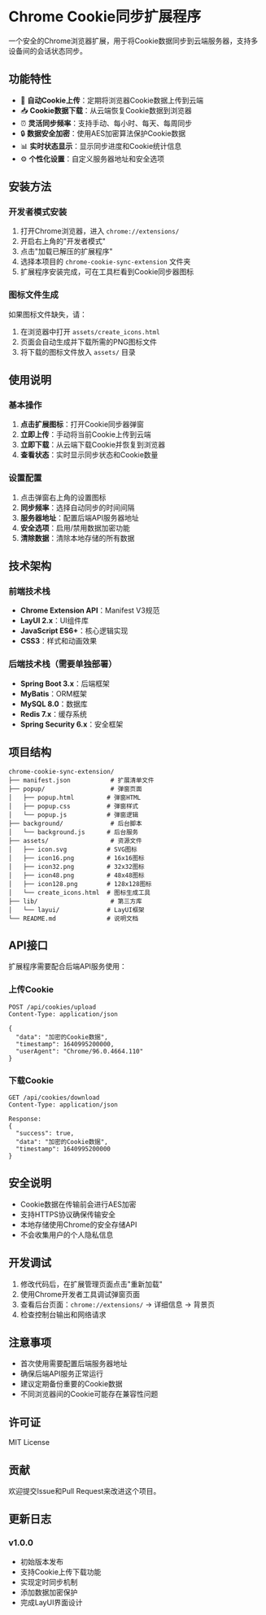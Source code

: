 # Chrome Cookie同步扩展程序

一个安全的Chrome浏览器扩展，用于将Cookie数据同步到云端服务器，支持多设备间的会话状态同步。

## 功能特性

- 🔄 **自动Cookie上传**：定期将浏览器Cookie数据上传到云端
- 📥 **Cookie数据下载**：从云端恢复Cookie数据到浏览器
- ⏰ **灵活同步频率**：支持手动、每小时、每天、每周同步
- 🔒 **数据安全加密**：使用AES加密算法保护Cookie数据
- 📊 **实时状态显示**：显示同步进度和Cookie统计信息
- ⚙️ **个性化设置**：自定义服务器地址和安全选项

## 安装方法

### 开发者模式安装

1. 打开Chrome浏览器，进入 `chrome://extensions/`
2. 开启右上角的"开发者模式"
3. 点击"加载已解压的扩展程序"
4. 选择本项目的 `chrome-cookie-sync-extension` 文件夹
5. 扩展程序安装完成，可在工具栏看到Cookie同步器图标

### 图标文件生成

如果图标文件缺失，请：

1. 在浏览器中打开 `assets/create_icons.html`
2. 页面会自动生成并下载所需的PNG图标文件
3. 将下载的图标文件放入 `assets/` 目录

## 使用说明

### 基本操作

1. **点击扩展图标**：打开Cookie同步器弹窗
2. **立即上传**：手动将当前Cookie上传到云端
3. **立即下载**：从云端下载Cookie并恢复到浏览器
4. **查看状态**：实时显示同步状态和Cookie数量

### 设置配置

1. 点击弹窗右上角的设置图标
2. **同步频率**：选择自动同步的时间间隔
3. **服务器地址**：配置后端API服务器地址
4. **安全选项**：启用/禁用数据加密功能
5. **清除数据**：清除本地存储的所有数据

## 技术架构

### 前端技术栈
- **Chrome Extension API**：Manifest V3规范
- **LayUI 2.x**：UI组件库
- **JavaScript ES6+**：核心逻辑实现
- **CSS3**：样式和动画效果

### 后端技术栈（需要单独部署）
- **Spring Boot 3.x**：后端框架
- **MyBatis**：ORM框架
- **MySQL 8.0**：数据库
- **Redis 7.x**：缓存系统
- **Spring Security 6.x**：安全框架

## 项目结构

```
chrome-cookie-sync-extension/
├── manifest.json           # 扩展清单文件
├── popup/                  # 弹窗页面
│   ├── popup.html         # 弹窗HTML
│   ├── popup.css          # 弹窗样式
│   └── popup.js           # 弹窗逻辑
├── background/             # 后台脚本
│   └── background.js      # 后台服务
├── assets/                 # 资源文件
│   ├── icon.svg           # SVG图标
│   ├── icon16.png         # 16x16图标
│   ├── icon32.png         # 32x32图标
│   ├── icon48.png         # 48x48图标
│   ├── icon128.png        # 128x128图标
│   └── create_icons.html  # 图标生成工具
├── lib/                    # 第三方库
│   └── layui/             # LayUI框架
└── README.md              # 说明文档
```

## API接口

扩展程序需要配合后端API服务使用：

### 上传Cookie
```
POST /api/cookies/upload
Content-Type: application/json

{
  "data": "加密的Cookie数据",
  "timestamp": 1640995200000,
  "userAgent": "Chrome/96.0.4664.110"
}
```

### 下载Cookie
```
GET /api/cookies/download
Content-Type: application/json

Response:
{
  "success": true,
  "data": "加密的Cookie数据",
  "timestamp": 1640995200000
}
```

## 安全说明

- Cookie数据在传输前会进行AES加密
- 支持HTTPS协议确保传输安全
- 本地存储使用Chrome的安全存储API
- 不会收集用户的个人隐私信息

## 开发调试

1. 修改代码后，在扩展管理页面点击"重新加载"
2. 使用Chrome开发者工具调试弹窗页面
3. 查看后台页面：`chrome://extensions/` → 详细信息 → 背景页
4. 检查控制台输出和网络请求

## 注意事项

- 首次使用需要配置后端服务器地址
- 确保后端API服务正常运行
- 建议定期备份重要的Cookie数据
- 不同浏览器间的Cookie可能存在兼容性问题

## 许可证

MIT License

## 贡献

欢迎提交Issue和Pull Request来改进这个项目。

## 更新日志

### v1.0.0
- 初始版本发布
- 支持Cookie上传下载功能
- 实现定时同步机制
- 添加数据加密保护
- 完成LayUI界面设计
